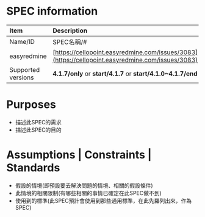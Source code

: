 # SPEC information

| Item | Description |
| :--- | :--- |
| Name/ID | SPEC名稱/\# |
| easyredmine | [https://cellopoint.easyredmine.com/issues/3083](https://cellopoint.easyredmine.com/issues/3083) |
| Supported versions | **4.1.7/only** or **start/4.1.7** or **start/4.1.0~4.1.7/end** |

# Purposes

* 描述此SPEC的需求
* 描述此SPEC的目的

# Assumptions \| Constraints \| Standards

* 假設的情境\(即預設要去解決問題的情境、相關的假設條件\)
* 此情境的相關限制\(有哪些相關的事情已確定在此SPEC做不到\)
* 使用到的標準\(此SPEC預計會使用到那些通用標準，在此先羅列出來，作為SPEC\)

# 



